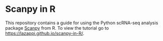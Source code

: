 Scanpy in R
===========

This repository contains a guide for using the Python scRNA-seq analysis package
[Scanpy][scanpy] from R. To view the tutorial go to https://lazappi.github.io/scanpy-in-R/.

[scanpy]: https://scanpy.readthedocs.io/en/latest/index.html "Scanpy website"
